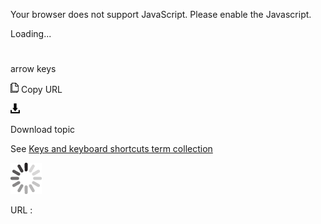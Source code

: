 Your browser does not support JavaScript. Please enable the Javascript.

Loading...

# 

arrow keys

![Copy URL](arrow-keys_files/Copy.png)
Copy URL

![Download](arrow-keys_files/Download.png)

Download topic

See [Keys and keyboard shortcuts term collection](https://worldready.cloudapp.net/Styleguide/Read?id=2700&topicid=27401)

![In progress](arrow-keys_files/activity-large.gif)

URL :
